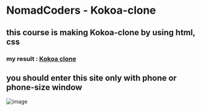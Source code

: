 # NomadCoders - Kokoa-clone

## this course is making Kokoa-clone by using html, css
### my result : [Kokoa clone](https://forwarder1121.github.io/kokoa-clone/)


you should enter this site only with **phone or phone-size window**
---
![image](https://github.com/forwarder1121/kokoa-clone/assets/66872094/928e45c1-bf73-4196-a5db-90b272b572d8)

